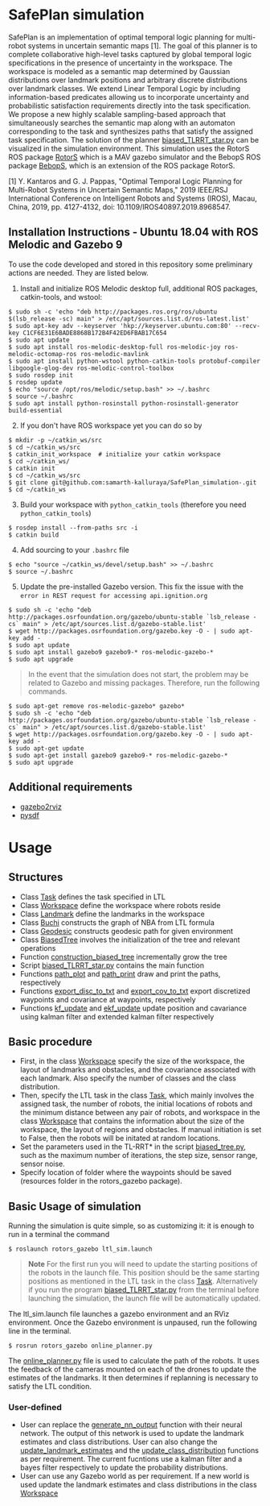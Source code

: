 # SafePlan simulation

SafePlan is an implementation of optimal temporal logic planning for multi-robot systems in uncertain semantic maps [1]. The goal of this planner is to complete collaborative high-level tasks captured by global temporal logic specifications in the presence of uncertainty in the workspace. The workspace is modeled as a semantic map determined by Gaussian distributions over landmark positions and arbitrary discrete distributions over landmark classes. We extend Linear Temporal Logic by including information-based predicates allowing us to incorporate uncertainty and probabilistic satisfaction requirements directly into the task specification. We propose a new highly scalable sampling-based approach that simultaneously searches the semantic map along with an automaton corresponding to the task and synthesizes paths that satisfy the assigned task specification. 
The solution of the planner [biased_TLRRT_star.py](rotors_simulator/rotors_gazebo/scripts/biased_TLRRT_star.py) can be visualized in the simulation environment. This simulation 
uses the RotorS ROS package [RotorS](https://github.com/ethz-asl/rotors_simulator) which is a MAV gazebo simulator and the BebopS ROS package 
[BebopS](https://github.com/gsilano/BebopS), which is an extension of the ROS package RotorS.


[1] Y. Kantaros and G. J. Pappas, "Optimal Temporal Logic Planning for Multi-Robot Systems in Uncertain Semantic Maps," 2019 IEEE/RSJ International Conference on Intelligent Robots and Systems (IROS), Macau, China, 2019, pp. 4127-4132, doi: 10.1109/IROS40897.2019.8968547.


Installation Instructions - Ubuntu 18.04 with ROS Melodic and Gazebo 9
---------------------------------------------------------
To use the code developed and stored in this repository some preliminary actions are needed. They are listed below.

1. Install and initialize ROS Melodic desktop full, additional ROS packages, catkin-tools, and wstool:

```console
$ sudo sh -c 'echo "deb http://packages.ros.org/ros/ubuntu $(lsb_release -sc) main" > /etc/apt/sources.list.d/ros-latest.list'
$ sudo apt-key adv --keyserver 'hkp://keyserver.ubuntu.com:80' --recv-key C1CF6E31E6BADE8868B172B4F42ED6FBAB17C654
$ sudo apt update
$ sudo apt install ros-melodic-desktop-full ros-melodic-joy ros-melodic-octomap-ros ros-melodic-mavlink
$ sudo apt install python-wstool python-catkin-tools protobuf-compiler libgoogle-glog-dev ros-melodic-control-toolbox
$ sudo rosdep init
$ rosdep update
$ echo "source /opt/ros/melodic/setup.bash" >> ~/.bashrc
$ source ~/.bashrc
$ sudo apt install python-rosinstall python-rosinstall-generator build-essential
```

2. If you don't have ROS workspace yet you can do so by

```console
$ mkdir -p ~/catkin_ws/src
$ cd ~/catkin_ws/src
$ catkin_init_workspace  # initialize your catkin workspace
$ cd ~/catkin_ws/
$ catkin init
$ cd ~/catkin_ws/src
$ git clone git@github.com:samarth-kalluraya/SafePlan_simulation-.git													
$ cd ~/catkin_ws
```

3. Build your workspace with `python_catkin_tools` (therefore you need `python_catkin_tools`)

```console
$ rosdep install --from-paths src -i
$ catkin build
```

4. Add sourcing to your `.bashrc` file

```console
$ echo "source ~/catkin_ws/devel/setup.bash" >> ~/.bashrc
$ source ~/.bashrc
```

5. Update the pre-installed Gazebo version. This fix the issue with the `error in REST request for accessing api.ignition.org`

```console
$ sudo sh -c 'echo "deb http://packages.osrfoundation.org/gazebo/ubuntu-stable `lsb_release -cs` main" > /etc/apt/sources.list.d/gazebo-stable.list'
$ wget http://packages.osrfoundation.org/gazebo.key -O - | sudo apt-key add -
$ sudo apt update
$ sudo apt install gazebo9 gazebo9-* ros-melodic-gazebo-*
$ sudo apt upgrade
```

> In the event that the simulation does not start, the problem may be related to Gazebo and missing packages. Therefore, run the following commands. 
```console
$ sudo apt-get remove ros-melodic-gazebo* gazebo*
$ sudo sh -c 'echo "deb http://packages.osrfoundation.org/gazebo/ubuntu-stable `lsb_release -cs` main" > /etc/apt/sources.list.d/gazebo-stable.list'
$ wget http://packages.osrfoundation.org/gazebo.key -O - | sudo apt-key add -
$ sudo apt-get update
$ sudo apt-get install gazebo9 gazebo9-* ros-melodic-gazebo-*
$ sudo apt upgrade
```

## Additional requirements
* [gazebo2rviz](https://github.com/andreasBihlmaier/gazebo2rviz)
* [pysdf](https://github.com/andreasBihlmaier/pysdf.git)

# Usage
## Structures
* Class [Task](rotors_simulator/rotors_gazebo/scripts/task.py) defines the task specified in LTL
* Class [Workspace](rotors_simulator/rotors_gazebo/scripts/workspace.py) define the workspace where robots reside
* Class [Landmark](rotors_simulator/rotors_gazebo/scripts/workspace.py) define the landmarks in the workspace
* Class [Buchi](rotors_simulator/rotors_gazebo/scripts/buchi_parse.py) constructs the graph of NBA from LTL formula
* Class [Geodesic](rotors_simulator/rotors_gazebo/scripts/geodesic_path.py) constructs geodesic path for given environment
* Class [BiasedTree](rotors_simulator/rotors_gazebo/scripts/biased_tree.py) involves the initialization of the tree and relevant operations
* Function [construction_biased_tree](rotors_simulator/rotors_gazebo/scripts/construct_biased_tree.py) incrementally grow the tree
* Script [biased_TLRRT_star.py](rotors_simulator/rotors_gazebo/scripts/biased_TLRRT_star.py) contains the main function
* Functions [path_plot](rotors_simulator/rotors_gazebo/scripts/draw_picture.py) and [path_print](draw_picture.py) draw and print the paths, respectively
* Functions [export_disc_to_txt](rotors_simulator/rotors_gazebo/scripts/export_disc_to_text.py) and [export_cov_to_txt](rotors_simulator/rotors_gazebo/scripts/export_cov_to_text.py) export discretized waypoints and covariance at waypoints, respectively
* Functions [kf_update](rotors_simulator/rotors_gazebo/scripts/kf.py) and [ekf_update](rotors_simulator/rotors_gazebo/scripts/ekf.py) update position and cavariance using kalman filter and extended kalman filter respectively

## Basic procedure
* First, in the class [Workspace](rotors_simulator/rotors_gazebo/scripts/workspace.py) specify the size of the workspace, the layout of landmarks and obstacles, and the covariance associated with each landmark. Also specify the number of classes and the class distribution.
* Then, specify the LTL task in the class [Task](rotors_simulator/rotors_gazebo/scripts/task.py), which mainly involves the assigned task, the number of robots, the initial locations of robots and the minimum distance between any pair of robots, and workspace in the class [Workspace](rotors_simulator/rotors_gazebo/scripts/workspace.py) that contains the information about the size of the workspace, the layout of regions and obstacles. If manual initiation is set to False, then the robots will be initated at random locations. 
* Set the parameters used in the TL-RRT* in the script [biased_tree.py](rotors_simulator/rotors_gazebo/scripts/biased_tree.py), such as the maximum number of iterations, the step size, sensor range, sensor noise. 
* Specify location of folder where the waypoints should be saved (resources folder in the rotors_gazebo package).


Basic Usage of simulation
---------------------------------------------------------

Running the simulation is quite simple, so as customizing it: it is enough to run in a terminal the command

```console
$ roslaunch rotors_gazebo ltl_sim.launch 
```
> **Note** For the first run you will need to update the starting positions of the robots in the launch file. This position should be the same starting positions as mentioned in the LTL task in the class [Task](rotors_simulator/rotors_gazebo/scripts/task.py). Alternatively if you run the program [biased_TLRRT_star.py](rotors_simulator/rotors_gazebo/scripts/biased_TLRRT_star.py) from the terminal before launching the simulation, the launch file will be automatically updated.

The ltl_sim.launch file  launches a gazebo environment and an RViz environment. Once the Gazebo environment is unpaused, run the following line in the terminal.
```console
$ rosrun rotors_gazebo online_planner.py 
```
The [online_planner.py](rotors_simulator/rotors_gazebo/scripts/online_planner.py) file is used to calculate the path of the robots. It uses the feedback of the cameras mounted on each of the drones to update the estimates of the landmarks. It then determines if replanning is necessary to satisfy the LTL condition.

### User-defined
* User can replace the [generate_nn_output](rotors_simulator/rotors_gazebo/scripts/neural_net.py) function with their neural network. The output of this network is used to update the landmark estimates and class distributions. User can also change the [update_landmark_estimates](rotors_simulator/rotors_gazebo/scripts/online_planner.py) and the [update_class_distribution](rotors_simulator/rotors_gazebo/scripts/online_planner.py) functions as per requirement. The current fucntions use a kalman filter and a bayes filter respectively to update the probability distributions. 
* User can use any Gazebo world as per requirement. If a new world is used update the landmark estimates and class distributions in the class [Workspace](rotors_simulator/rotors_gazebo/scripts/workspace.py)








